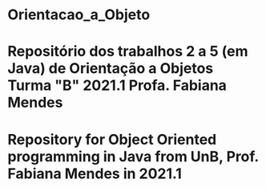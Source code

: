 # Orientacao_a_Objeto

# Repositório dos trabalhos 2 a 5 (em Java) de Orientação a Objetos Turma "B" 2021.1 Profa. Fabiana Mendes

# Repository for Object Oriented programming in Java from UnB, Prof. Fabiana Mendes in 2021.1
